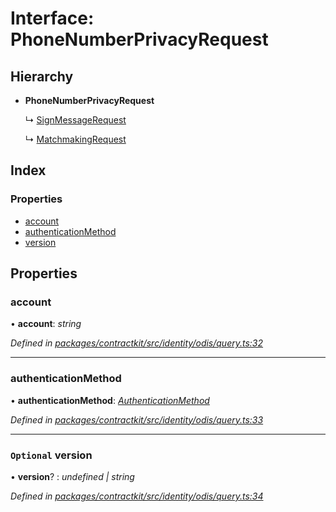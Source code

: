 # Interface: PhoneNumberPrivacyRequest

## Hierarchy

* **PhoneNumberPrivacyRequest**

  ↳ [SignMessageRequest](_identity_odis_query_.signmessagerequest.md)

  ↳ [MatchmakingRequest](_identity_odis_query_.matchmakingrequest.md)

## Index

### Properties

* [account](_identity_odis_query_.phonenumberprivacyrequest.md#account)
* [authenticationMethod](_identity_odis_query_.phonenumberprivacyrequest.md#authenticationmethod)
* [version](_identity_odis_query_.phonenumberprivacyrequest.md#optional-version)

## Properties

###  account

• **account**: *string*

*Defined in [packages/contractkit/src/identity/odis/query.ts:32](https://github.com/celo-org/celo-monorepo/blob/master/packages/contractkit/src/identity/odis/query.ts#L32)*

___

###  authenticationMethod

• **authenticationMethod**: *[AuthenticationMethod](../enums/_identity_odis_query_.authenticationmethod.md)*

*Defined in [packages/contractkit/src/identity/odis/query.ts:33](https://github.com/celo-org/celo-monorepo/blob/master/packages/contractkit/src/identity/odis/query.ts#L33)*

___

### `Optional` version

• **version**? : *undefined | string*

*Defined in [packages/contractkit/src/identity/odis/query.ts:34](https://github.com/celo-org/celo-monorepo/blob/master/packages/contractkit/src/identity/odis/query.ts#L34)*
